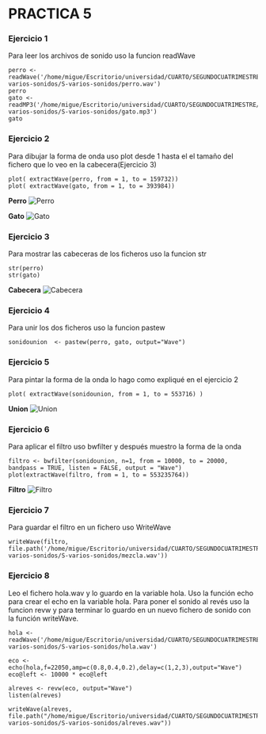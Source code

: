 # PRACTICA 5

### Ejercicio 1

Para leer los archivos de sonido uso la funcion readWave

	perro <- readWave('/home/migue/Escritorio/universidad/CUARTO/SEGUNDOCUATRIMESTRE/PDIH/PRACTICAS/S0/PDIH/P5/S-varios-sonidos/S-varios-sonidos/perro.wav')
	perro
	gato <- readMP3('/home/migue/Escritorio/universidad/CUARTO/SEGUNDOCUATRIMESTRE/PDIH/PRACTICAS/S0/PDIH/P5/S-varios-sonidos/S-varios-sonidos/gato.mp3')
	gato

### Ejercicio 2

Para dibujar la forma de onda uso plot desde 1 hasta el el tamaño del fichero que lo veo en la cabecera(Ejercicio 3)


	plot( extractWave(perro, from = 1, to = 159732))
	plot( extractWave(gato, from = 1, to = 393984))

**Perro**
![Perro](https://github.com/MIGUE1999/PDIH/blob/main/P5/Multimedia/ej2perro.png)

**Gato**
![Gato](https://github.com/MIGUE1999/PDIH/blob/main/P5/Multimedia/ej2gato.png)


### Ejercicio 3

Para mostrar las cabeceras de los ficheros uso la funcion str

	str(perro)
	str(gato)

**Cabecera**
![Cabecera](https://github.com/MIGUE1999/PDIH/blob/main/P5/Multimedia/ej3.png)


### Ejercicio 4

Para unir los dos ficheros uso la funcion pastew

	sonidounion  <- pastew(perro, gato, output="Wave")

### Ejercicio 5

Para pintar la forma de la onda lo hago como expliqué en el ejercicio 2

	plot( extractWave(sonidounion, from = 1, to = 553716) )

**Union**
![Union](https://github.com/MIGUE1999/PDIH/blob/main/P5/Multimedia/ej5sonidounion.png)


### Ejercicio 6

Para aplicar el filtro uso bwfilter y después muestro la forma de la onda

	filtro <- bwfilter(sonidounion, n=1, from = 10000, to = 20000, bandpass = TRUE, listen = FALSE, output = "Wave")
	plot(extractWave(filtro, from = 1, to = 553235764))

**Filtro**
![Filtro](https://github.com/MIGUE1999/PDIH/blob/main/P5/Multimedia/ej6filtro.png)


### Ejercicio 7 

Para guardar el filtro en un fichero uso WriteWave

	writeWave(filtro, file.path('/home/migue/Escritorio/universidad/CUARTO/SEGUNDOCUATRIMESTRE/PDIH/PRACTICAS/S0/PDIH/P5/S-varios-sonidos/S-varios-sonidos/mezcla.wav'))

### Ejercicio 8 

Leo el fichero hola.wav y lo guardo en la variable hola. Uso la función echo para crear el echo en la variable hola. Para poner el sonido al revés uso la funcion revw y para terminar lo guardo en un nuevo fichero de sonido con la función writeWave.

	hola <-  readWave('/home/migue/Escritorio/universidad/CUARTO/SEGUNDOCUATRIMESTRE/PDIH/PRACTICAS/S0/PDIH/P5/S-varios-sonidos/S-varios-sonidos/hola.wav')

	eco <- echo(hola,f=22050,amp=c(0.8,0.4,0.2),delay=c(1,2,3),output="Wave")
	eco@left <- 10000 * eco@left

	alreves <- revw(eco, output="Wave")
	listen(alreves)

	writeWave(alreves, file.path("/home/migue/Escritorio/universidad/CUARTO/SEGUNDOCUATRIMESTRE/PDIH/PRACTICAS/S0/PDIH/P5/S-varios-sonidos/S-varios-sonidos/alreves.wav"))














